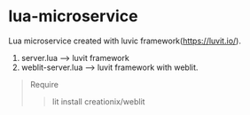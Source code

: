 # lua-microservice
Lua microservice created with luvic framework(https://luvit.io/).

1. server.lua --> luvit framework
2. weblit-server.lua --> luvit framework with weblit.
  > Require
  > > lit install creationix/weblit
